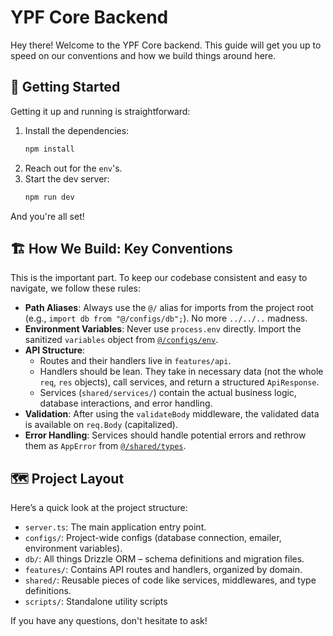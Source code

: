 # YPF Core Backend

Hey there! Welcome to the YPF Core backend. This guide will get you up to speed on our conventions and how we build things around here.

## 🚀 Getting Started

Getting it up and running is straightforward:

1.  Install the dependencies:
    ```sh
    npm install
    ```
2.  Reach out for the `env`'s.
4.  Start the dev server:
    ```sh
    npm run dev
    ```

And you're all set!

## 🏗️ How We Build: Key Conventions

This is the important part. To keep our codebase consistent and easy to navigate, we follow these rules:

*   **Path Aliases**: Always use the `@/` alias for imports from the project root (e.g., `import db from "@/configs/db";`). No more `../../..` madness.
*   **Environment Variables**: Never use `process.env` directly. Import the sanitized `variables` object from [`@/configs/env`](configs/env.ts).
*   **API Structure**:
    *   Routes and their handlers live in `features/api`.
    *   Handlers should be lean. They take in necessary data (not the whole `req`, `res` objects), call services, and return a structured `ApiResponse`.
    *   Services (`shared/services/`) contain the actual business logic, database interactions, and error handling.
*   **Validation**: After using the `validateBody` middleware, the validated data is available on `req.Body` (capitalized).
*   **Error Handling**: Services should handle potential errors and rethrow them as `AppError` from [`@/shared/types`](shared/types/index.ts).

## 🗺️ Project Layout

Here’s a quick look at the project structure:

-   `server.ts`: The main application entry point.
-   `configs/`: Project-wide configs (database connection, emailer, environment variables).
-   `db/`: All things Drizzle ORM – schema definitions and migration files.
-   `features/`: Contains API routes and handlers, organized by domain.
-   `shared/`: Reusable pieces of code like services, middlewares, and type definitions.
-   `scripts/`: Standalone utility scripts

If you have any questions, don't hesitate to ask!